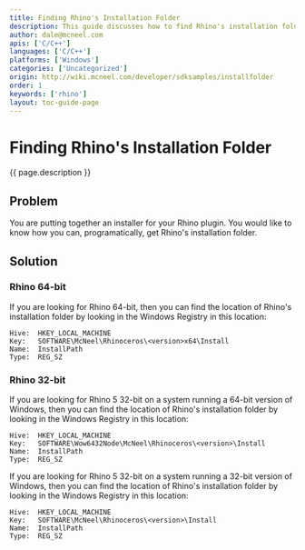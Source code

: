 ```yaml
---
title: Finding Rhino's Installation Folder
description: This guide discusses how to find Rhino's installation folder using C/C++.
author: dale@mcneel.com
apis: ['C/C++']
languages: ['C/C++']
platforms: ['Windows']
categories: ['Uncategorized']
origin: http://wiki.mcneel.com/developer/sdksamples/installfolder
order: 1
keywords: ['rhino']
layout: toc-guide-page
---
```


# Finding Rhino's Installation Folder

{{ page.description }}

## Problem

You are putting together an installer for your Rhino plugin.  You would like to know how you can, programatically, get Rhino's installation folder.

## Solution

### Rhino 64-bit

If you are looking for Rhino 64-bit, then you can find the location of Rhino's installation folder by looking in the Windows Registry in this location:

```
Hive:  HKEY_LOCAL_MACHINE
Key:   SOFTWARE\McNeel\Rhinoceros\<version>x64\Install
Name:  InstallPath
Type:  REG_SZ
```

### Rhino 32-bit

If you are looking for Rhino 5 32-bit on a system running a 64-bit version of Windows, then you can find the location of Rhino's installation folder by looking in the Windows Registry in this location:

```
Hive:  HKEY_LOCAL_MACHINE
Key:   SOFTWARE\Wow6432Node\McNeel\Rhinoceros\<version>\Install
Name:  InstallPath
Type:  REG_SZ
```

If you are looking for Rhino 5 32-bit on a system running a 32-bit version of Windows, then you can find the location of Rhino's installation folder by looking in the Windows Registry in this location:

```
Hive:  HKEY_LOCAL_MACHINE
Key:   SOFTWARE\McNeel\Rhinoceros\<version>\Install
Name:  InstallPath
Type:  REG_SZ
```
